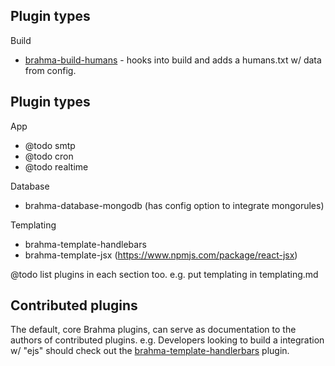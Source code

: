 ## Plugin types

Build
- [brahma-build-humans](@todo) - hooks into build and adds a humans.txt w/ data from config.


## Plugin types

App
- @todo smtp
- @todo cron
- @todo realtime

Database
- brahma-database-mongodb (has config option to integrate mongorules)

Templating
- brahma-template-handlebars
- brahma-template-jsx (https://www.npmjs.com/package/react-jsx)

@todo list plugins in each section too. e.g. put templating in templating.md

## Contributed plugins

The default, core Brahma plugins, can serve as documentation to the authors of contributed plugins. e.g. Developers looking to build a integration w/ "ejs" should check out the [brahma-template-handlerbars](@todo) plugin.
